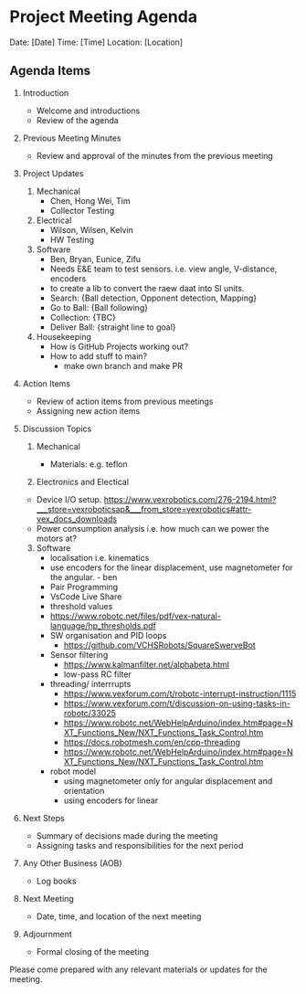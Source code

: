 # Project Meeting Agenda

Date: [Date]
Time: [Time]
Location: [Location]

## Agenda Items

1. Introduction

   - Welcome and introductions
   - Review of the agenda

2. Previous Meeting Minutes

   - Review and approval of the minutes from the previous meeting

3. Project Updates

   1. Mechanical
      - Chen, Hong Wei, Tim
      - Collector Testing
   2. Electrical
      - Wilson, Wilsen, Kelvin
      - HW Testing
   3. Software
      - Ben, Bryan, Eunice, Zifu
      - Needs E&E team to test sensors. i.e. view angle, V-distance, encoders
      - to create a lib to convert the raew daat into SI units.
      - Search: {Ball detection, Opponent detection, Mapping}
      - Go to Ball: {Ball following}
      - Collection: {TBC}
      - Deliver Ball: {straight line to goal}
   4. Housekeeping
      - How is GitHub Projects working out?
      - How to add stuff to main?
        - make own branch and make PR

4. Action Items

   - Review of action items from previous meetings
   - Assigning new action items

5. Discussion Topics

   1. Mechanical

      - Materials: e.g. teflon

   2. Electronics and Electical

   - Device I/O setup. https://www.vexrobotics.com/276-2194.html?___store=vexroboticsap&___from_store=vexrobotics#attr-vex_docs_downloads
   - Power consumption analysis i.e. how much can we power the motors at?

   3. Software
      - localisation i.e. kinematics
      - use encoders for the linear displacement, use magnetometer for the angular. - ben
      - Pair Programming
      - VsCode Live Share
      - threshold values
      - https://www.robotc.net/files/pdf/vex-natural-language/hp_thresholds.pdf
      - SW organisation and PID loops
        - https://github.com/VCHSRobots/SquareSwerveBot
      - Sensor filtering
        - https://www.kalmanfilter.net/alphabeta.html
        - low-pass RC filter
      - threading/ interrrupts
        - https://www.vexforum.com/t/robotc-interrupt-instruction/1115
        - https://www.vexforum.com/t/discussion-on-using-tasks-in-robotc/33025
        - https://www.robotc.net/WebHelpArduino/index.htm#page=NXT_Functions_New/NXT_Functions_Task_Control.htm
        - https://docs.robotmesh.com/en/cpp-threading
        - https://www.robotc.net/WebHelpArduino/index.htm#page=NXT_Functions_New/NXT_Functions_Task_Control.htm
      - robot model
        - using magnetometer only for angular displacement and orientation
        - using encoders for linear

6. Next Steps

   - Summary of decisions made during the meeting
   - Assigning tasks and responsibilities for the next period

7. Any Other Business (AOB)

   - Log books

8. Next Meeting

   - Date, time, and location of the next meeting

9. Adjournment
   - Formal closing of the meeting

Please come prepared with any relevant materials or updates for the meeting.

